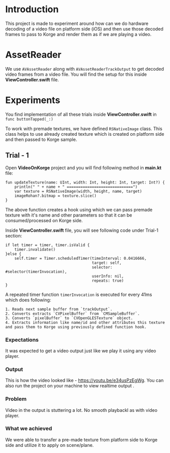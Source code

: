 # Introduction
This project is made to experiment around how can we do hardware decoding of a video file on platform side (iOS) and then use those decoded frames to pass to Korge and render them as if we are playing a video.

# AssetReader
We use `AVAssetReader` along with `AVAssetReaderTrackOutput` to get decoded video frames from a video file. You will find the setup for this inside **ViewController.swift** file.

# Experiments

You find implementation of all these trials inside **ViewController.swift** in `func buttonTapped(_:)`

To work with premade textures, we have defined `RSNativeImage` class. This class helps to use already created texture which is created on platform side and then passed to Korge sample.

## Trial - 1
Open **VideoOnKorge** project and you will find following method in **main.kt** file:
```
fun updateTexture(name: UInt, width: Int, height: Int, target: Int?) {
	println(" " + name + " =============================")
	var texture = RSNativeImage(width, height, name, target)
	imageRohan?.bitmap = texture.slice()
}
```
The above function creates a hook using which we can pass premade texture with it's name and other parameters so that it can be consumed/processed on Korge side.

Inside **ViewController.swift** file, you will see following code under Trial-1 section:
```
if let timer = timer, timer.isValid {
    timer.invalidate()
}else {
    self.timer = Timer.scheduledTimer(timeInterval: 0.0416666,
                                      target: self,
                                      selector: #selector(timerInvocation),
                                      userInfo: nil,
                                      repeats: true)
}
```
A repeated timer function `timerInvocation` is executed for every 41ms which does following:

    1. Reads next sample buffer from `trackOutput`.
    2. Converts extracts `CVPixelBuffer` from `CMSampleBuffer`.
    3. Converts `pixelBuffer` to `CVOpenGLESTexture` object.
    4. Extracts information like name/id and other attributes this texture and pass them to Korge using previously defined function hook.

### Expectations
It was expected to get a video output just like we play it using any video player.

### Output
This is how the video looked like - https://youtu.be/e34usPzEgWg. You can also run the project on your machine to view realtime output .

### Problem
Video in the output is stuttering a lot. No smooth playbackl as with video player.

### What we achieved
We were able to transfer a pre-made texture from platform side to Korge side and utilize it to apply on scene/plane.








